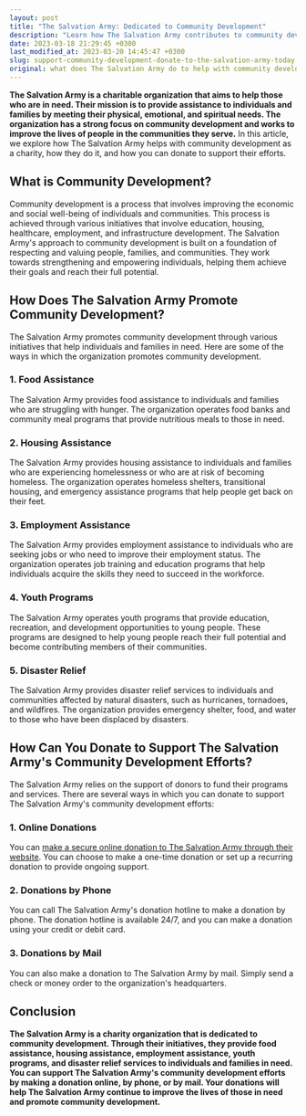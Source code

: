 ```yaml
---
layout: post
title: "The Salvation Army: Dedicated to Community Development"
description: "Learn how The Salvation Army contributes to community development as a charity and how you can donate to support their cause. Discover their impactful initiatives and make a positive difference in people's lives."
date: 2023-03-18 21:29:45 +0300
last_modified_at: 2023-03-20 14:45:47 +0300
slug: support-community-development-donate-to-the-salvation-army-today
original: what does The Salvation Army do to help with community development as a charity, how do they do it, how can i donate?
---
```

**The Salvation Army is a charitable organization that aims to help those who are in need. Their mission is to provide assistance to individuals and families by meeting their physical, emotional, and spiritual needs. The organization has a strong focus on community development and works to improve the lives of people in the communities they serve.** In this article, we explore how The Salvation Army helps with community development as a charity, how they do it, and how you can donate to support their efforts.

## What is Community Development?

Community development is a process that involves improving the economic and social well-being of individuals and communities. This process is achieved through various initiatives that involve education, housing, healthcare, employment, and infrastructure development. The Salvation Army's approach to community development is built on a foundation of respecting and valuing people, families, and communities. They work towards strengthening and empowering individuals, helping them achieve their goals and reach their full potential.

## How Does The Salvation Army Promote Community Development?

The Salvation Army promotes community development through various initiatives that help individuals and families in need. Here are some of the ways in which the organization promotes community development.

### 1\. Food Assistance

The Salvation Army provides food assistance to individuals and families who are struggling with hunger. The organization operates food banks and community meal programs that provide nutritious meals to those in need.

### 2\. Housing Assistance

The Salvation Army provides housing assistance to individuals and families who are experiencing homelessness or who are at risk of becoming homeless. The organization operates homeless shelters, transitional housing, and emergency assistance programs that help people get back on their feet.

### 3\. Employment Assistance

The Salvation Army provides employment assistance to individuals who are seeking jobs or who need to improve their employment status. The organization operates job training and education programs that help individuals acquire the skills they need to succeed in the workforce.

### 4\. Youth Programs

The Salvation Army operates youth programs that provide education, recreation, and development opportunities to young people. These programs are designed to help young people reach their full potential and become contributing members of their communities.

### 5\. Disaster Relief

The Salvation Army provides disaster relief services to individuals and communities affected by natural disasters, such as hurricanes, tornadoes, and wildfires. The organization provides emergency shelter, food, and water to those who have been displaced by disasters.

## How Can You Donate to Support The Salvation Army's Community Development Efforts?

The Salvation Army relies on the support of donors to fund their programs and services. There are several ways in which you can donate to support The Salvation Army's community development efforts:

### 1\. Online Donations

You can [make a secure online donation to The Salvation Army through their website](https://www.salvationarmy.org/). You can choose to make a one-time donation or set up a recurring donation to provide ongoing support.

### 2\. Donations by Phone

You can call The Salvation Army's donation hotline to make a donation by phone. The donation hotline is available 24/7, and you can make a donation using your credit or debit card.

### 3\. Donations by Mail

You can also make a donation to The Salvation Army by mail. Simply send a check or money order to the organization's headquarters.

## Conclusion

**The Salvation Army is a charity organization that is dedicated to community development. Through their initiatives, they provide food assistance, housing assistance, employment assistance, youth programs, and disaster relief services to individuals and families in need. You can support The Salvation Army's community development efforts by making a donation online, by phone, or by mail. Your donations will help The Salvation Army continue to improve the lives of those in need and promote community development.**